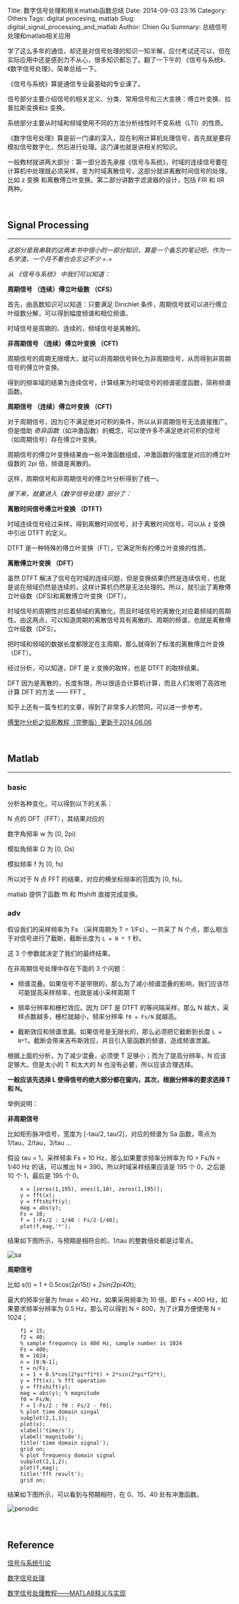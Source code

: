 Title: 数字信号处理和相关matlab函数总结
Date: 2014-09-03 23:16
Category: Others
Tags: digital procesing, matlab
Slug: digital_signal_processing_and_matlab
Author: Chien Gu
Summary: 总结信号处理和matlab相关应用

学了这么多年的通信，却还是对信号处理的知识一知半解，应付考试还可以，但在实际应用中还是感到力不从心，很多知识都忘了。翻了一下午的 《信号与系统》、《数字信号处理》，简单总结一下。

《信号与系统》算是通信专业最基础的专业课了。

信号部分主要介绍信号的相关定义、分类、常用信号和三大变换：傅立叶变换、拉普拉斯变换和z 变换。

系统部分主要从时域和频域使用不同的方法分析线性时不变系统（LTI）的性质。

《数字信号处理》算是前一门课的深入，现在利用计算机处理信号，首先就是要将模拟信号数字化，然后进行处理。这门课也就是讲相关的知识。

一般教材就讲两大部分：第一部分首先承接《信号与系统》，时域的连续信号要在计算机中处理就必须采样，变为时域离散信号，这部分就讲离散时间信号的处理，比如 z 变换 和离散傅立叶变换。第二部分讲数字滤波器的设计，包括 FIR 和 IIR 两种。

<br>

## Signal Processing
* * *

*这部分是我串联的这两本书中很小的一部分知识，算是一个备忘的笔记吧，作为一名学渣，一个月不看也会忘记不少 =.=*

*从 《信号与系统》 中我们可以知道：*

**周期信号 （连续）傅立叶级数 （CFS）**

首先，由高数知识可以知道：只要满足 Dirichlet 条件，周期信号就可以进行傅立叶级数分解，可以得到幅度频谱和相位频谱。

时域信号是周期的、连续的，频域信号是离散的。

**非周期信号 （连续）傅立叶变换 （CFT)**

周期信号的周期无限增大，就可以将周期信号转化为非周期信号，从而得到非周期信号的傅立叶变换。

得到的频率域的结果为连续信号，计算结果为时域信号的频谱密度函数，简称频谱函数。

**周期信号 （连续）傅立叶变换 （CFT)**

对于周期信号，因为它不满足绝对可积的条件，所以从非周期信号无法直接推广。但是借助 *奇异函数*（如冲激函数）的概念，可以使许多不满足绝对可积的信号（如周期信号）存在傅立叶变换。

周期信号的傅立叶变换结果由一些冲激函数组成，冲激函数的强度是对应的傅立叶级数的 2pi 倍，频谱是离散的。

这样，周期信号和非周期信号的傅立叶分析得到了统一。

*接下来，就要进入《数字信号处理》部分了：*

**离散时间信号傅立叶变换 （DTFT)**

时域连续信号经过采样，得到离散时间信号，对于离散时间信号，可以从 z 变换中引出 DTFT 的定义。

DTFT 是一种特殊的傅立叶变换（FT），它满足所有的傅立叶变换的性质。

**离散傅立叶变换 （DFT）**

虽然 DTFT 解决了信号在时域的连续问题，但是变换结果仍然是连续信号，也就是说在频域仍然是连续的，这样计算机仍然是无法处理的。所以，就引出了离散傅立叶级数（DFS)和离散傅立叶变换（DFT）。

时域信号的周期性对应着频域的离散化，而且时域信号的离散化对应着频域的周期性。由这两点，可以知道周期的离散信号具有离散的、周期的频谱，也就是离散傅立叶级数（DFS）。

把时域和频域的数据长度都限定在主周期，那么就得到了标准的离散傅立叶变换（DFT）。

经过分析，可以知道，DFT 是 z 变换的取样，也是 DTFT 的取样结果。

DFT 因为是离散的，长度有限，所以很适合计算机计算，而且人们发明了高效地计算 DFT 的方法 —— FFT 。

知乎上还有一篇专栏的文章，得到了非常多人的赞同，可以进一步参考。

[傅里叶分析之掐死教程（完整版）更新于2014.06.06](http://zhuanlan.zhihu.com/wille/19763358)

<br>

## Matlab
* * *

### basic 
分析各种变化，可以得到以下的关系：

N 点的 DFT（FFT），其结果对应的

数字角频率 w 为 [0, 2pi)

模拟角频率 Ω 为 [0, Ωs)

模拟频率 f 为 [0, fs)

所以对于 N 点 FFT 的结果，对应的横坐标频率的范围为 [0, fs)。

matlab 提供了函数 fft 和 fftshift 直接完成变换。

### adv

假设我们的采样频率为 Fs （采样周期为 T = 1/Fs），一共采了 N 个点，那么相当于对信号进行了截断，截断长度为 `L = N * T` 秒。

这 3 个参数就决定了我们的最终结果。

在非周期信号处理中存在下面的 3 个问题：

+ 频谱混叠。如果信号不是带限的，那么为了减小频谱混叠的影响，我们应该尽可能提高采样频率，也就是减小采样周期 T

+ 频率分辨率和栅栏效应。因为 DFT 是 DTFT 的等间隔采样，那么 N 越大，采样点数越多，栅栏就越小，频率分辨率 `f0 = Fs/N` 就越高。

+ 截断效应和频谱泄漏。如果信号是无限长的，那么必须把它截断到长度 `L = N*T`。截断会带来吉布斯效应，并且引入窗函数的频谱，造成频谱泄漏。

根据上面的分析，为了减少混叠，必须使 T 足够小；而为了提高分辨率，N 应该足够大。但是太小的 T 和太大的 N 也没有必要，所以应该合理选择。

**一般应该先选择 L 使得信号的绝大部分都在窗内，其次，根据分辨率的要求选择 T 和 N。**

举例说明：

**非周期信号**

比如矩形脉冲信号，宽度为 [-tau/2, tau/2]，对应的频谱为 Sa 函数，零点为 1/tau，2/tau，3/tau ...

假设 tau = 1，采样频率 Fs = 10 Hz，那么如果要求频率分辨率为 f0 = Fs/N = 1/40 Hz 的话，可以推出 N = 390。所以时域采样结果应该是 195 个 0，之后是 10 个 1，最后是 195 个 0。

        x = [zeros(1,195), ones(1,10), zeros(1,195)];
        y = fft(x);
        y = fftshift(y);
        mag = abs(y);
        Fs = 10;
        f = [-Fs/2 : 1/40 : Fs/2-1/40];
        plot(f,mag,'*');
        
结果如下图所示，与预期是相符合的，1/tau 的整数倍处都是过零点。

![sa](/images/digital_signal_processing_and_matlab/sa.png)

**周期信号**

比如 s(t) = 1 + 0.5cos(2*pi*15*t) + 2sin(2*pi*40*t);

最大的频率分量为 fmax =  40 Hz，如果采用频率为 10 倍，即 Fs = 400 Hz，如果要求频率分辨率为 0.5 Hz，那么可以得到 N = 800，为了计算方便使用 N = 1024；

        f1 = 15;
        f2 = 40;
        % sample frequency is 400 Hz, sample number is 1024
        Fs = 400;
        N = 1024;
        n = [0:N-1];
        t = n/Fs;
        x = 1 + 0.5*cos(2*pi*f1*t) + 2*sin(2*pi*f2*t);
        y = fft(x); % fft operation
        y = fftshift(y);
        mag = abs(y); % magnitude
        f0 = Fs/N;
        f = [-Fs/2 : f0 : Fs/2 - f0];
        % plot time domain singal
        subplot(2,1,1);
        plot(x);
        xlabel('time/s');
        ylabel('magnitude');
        title('time domain signal');
        grid on;
        % plot frequency domain signal
        subplot(2,1,2);
        plot(f,mag);
        title('fft result');
        grid on;


结果如下图所示，可以看到与预期相符，在 0、15、40 处有冲激函数。

![periodic](/images/digital_signal_processing_and_matlab/periodic.png)

<br>

## Reference

[信号与系统引论](http://book.douban.com/subject/3712794/)

[数字信号处理](http://book.douban.com/subject/4025528/)

[数字信号处理教程——MATLAB释义与实现](http://book.douban.com/subject/24868505/)
